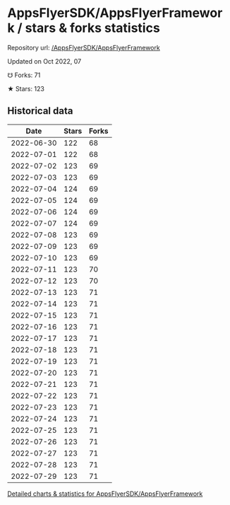 # AppsFlyerSDK/AppsFlyerFramework / stars & forks statistics

Repository url: [/AppsFlyerSDK/AppsFlyerFramework](https://github.com/AppsFlyerSDK/AppsFlyerFramework)

Updated on Oct 2022, 07

☋ Forks: 71

★ Stars: 123

## Historical data
| Date | Stars | Forks |
|------|-------|-------|
| 2022-06-30 | 122 | 68 | 
| 2022-07-01 | 122 | 68 | 
| 2022-07-02 | 123 | 69 | 
| 2022-07-03 | 123 | 69 | 
| 2022-07-04 | 124 | 69 | 
| 2022-07-05 | 124 | 69 | 
| 2022-07-06 | 124 | 69 | 
| 2022-07-07 | 124 | 69 | 
| 2022-07-08 | 123 | 69 | 
| 2022-07-09 | 123 | 69 | 
| 2022-07-10 | 123 | 69 | 
| 2022-07-11 | 123 | 70 | 
| 2022-07-12 | 123 | 70 | 
| 2022-07-13 | 123 | 71 | 
| 2022-07-14 | 123 | 71 | 
| 2022-07-15 | 123 | 71 | 
| 2022-07-16 | 123 | 71 | 
| 2022-07-17 | 123 | 71 | 
| 2022-07-18 | 123 | 71 | 
| 2022-07-19 | 123 | 71 | 
| 2022-07-20 | 123 | 71 | 
| 2022-07-21 | 123 | 71 | 
| 2022-07-22 | 123 | 71 | 
| 2022-07-23 | 123 | 71 | 
| 2022-07-24 | 123 | 71 | 
| 2022-07-25 | 123 | 71 | 
| 2022-07-26 | 123 | 71 | 
| 2022-07-27 | 123 | 71 | 
| 2022-07-28 | 123 | 71 | 
| 2022-07-29 | 123 | 71 | 


[Detailed charts & statistics for AppsFlyerSDK/AppsFlyerFramework](https://reviewgithub.com/rep/AppsFlyerSDK/AppsFlyerFramework)
